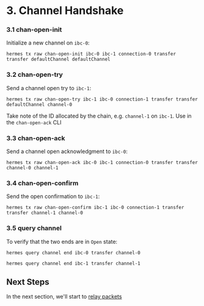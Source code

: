# 3. Channel Handshake

### 3.1 chan-open-init

Initialize a new channel on `ibc-0`:
```shell
hermes tx raw chan-open-init ibc-0 ibc-1 connection-0 transfer transfer defaultChannel defaultChannel
```

### 3.2 chan-open-try

Send a channel open try to `ibc-1`:
```shell
hermes tx raw chan-open-try ibc-1 ibc-0 connection-1 transfer transfer defaultChannel channel-0
```

Take note of the ID allocated by the chain, e.g. `channel-1` on `ibc-1`. Use in the `chan-open-ack` CLI

### 3.3 chan-open-ack

Send a channel open acknowledgment to `ibc-0`:
```shell
hermes tx raw chan-open-ack ibc-0 ibc-1 connection-0 transfer transfer channel-0 channel-1
```

### 3.4 chan-open-confirm

Send the open confirmation to `ibc-1`:
```shell
hermes tx raw chan-open-confirm ibc-1 ibc-0 connection-1 transfer transfer channel-1 channel-0
```

### 3.5 query channel
To verify that the two ends are in `Open` state:

```shell
hermes query channel end ibc-0 transfer channel-0
```

```shell
hermes query channel end ibc-1 transfer channel-1
```

## Next Steps

In the next section, we'll start to [relay packets](./relay_packet.md)